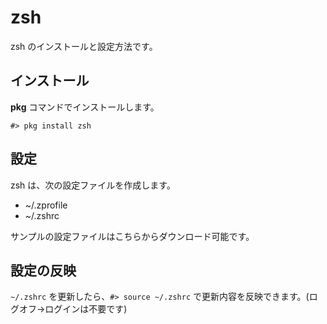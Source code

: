 # zsh

zsh のインストールと設定方法です。

## インストール

**pkg** コマンドでインストールします。

```
#> pkg install zsh
```

## 設定

zsh は、次の設定ファイルを作成します。

* ~/.zprofile
* ~/.zshrc

サンプルの設定ファイルはこちらからダウンロード可能です。

## 設定の反映

`~/.zshrc` を更新したら、`#> source ~/.zshrc` で更新内容を反映できます。(ログオフ→ログインは不要です)
